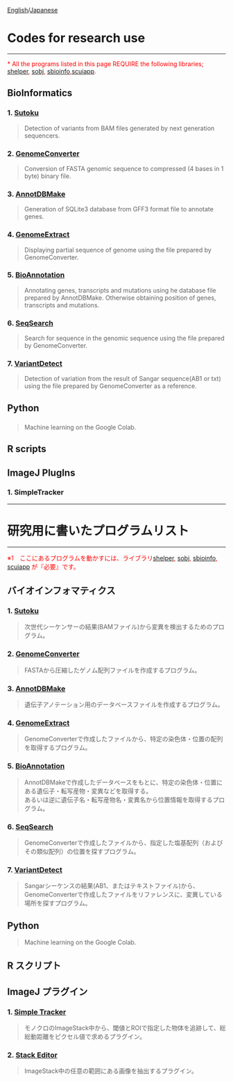 [English](#Codes-for-research-use)/[Japanese](#研究用に書いたプログラムリスト)   

# Codes for research use
---
<span style="color:red;">* All the programs listed in this page REQUIRE the following libraries; [shelper](), [sobj](https://), [sbioinfo](https://),[scuiapp](https://). </span>

<!--span style="color:skyblue;">* If you are not good at computing or command line application, please visit my [another site](https://). </span-->

## BioInformatics


### 1.   [Sutoku](https://github.com/YujiSue/Sutoku)


> Detection of variants from BAM files generated by next generation sequencers.


### 2.   [GenomeConverter](https://github.com/YujiSue/GenomeConverter)

> Conversion of FASTA genomic sequence to compressed (4 bases in 1 byte) binary file.


### 3.   [AnnotDBMake](https://)

> Generation of SQLite3 database from GFF3 format file to annotate genes.


### 4.   [GenomeExtract](https://)

> Displaying partial sequence of genome using the file prepared by GenomeConverter.


### 5.   [BioAnnotation](https://github.com/YujiSue/BioAnnotation)

> Annotating genes, transcripts and mutations using he database file prepared by AnnotDBMake.
Otherwise obtaining position of genes, transcripts and mutations.


### 6.   [SeqSearch](https://github.com/YujiSue/SeqSearch)

> Search for sequence in the genomic sequence using the file prepared by GenomeConverter.


### 7.   [VariantDetect](https://)


> Detection of variation from the result of Sangar sequence(AB1 or txt) using the file prepared by GenomeConverter as a reference.


## Python
### []()
> Machine learning on the Google Colab.

## R scripts


## ImageJ PlugIns


### 1.   SimpleTracker


---

# 研究用に書いたプログラムリスト  
---
<span style="color:red;">※1　ここにあるプログラムを動かすには、ライブラリ[shelper](https://), [sobj](https://), [sbioinfo](https://), [scuiapp](https://) が『必要』です。</span>

<!--span style="color:skyblue;">※2　コンパイルとかよくわからない、コマンドベースのアプリケーションは苦手etc、な人は[こちら](https://)へ。</span-->


## バイオインフォマティクス


### 1.   [Sutoku](https://github.com/YujiSue/Sutoku)


> 次世代シーケンサーの結果(BAMファイル)から変異を検出するためのプログラム。


### 2.   [GenomeConverter](https://github.com/YujiSue/GenomeConverter)

> FASTAから圧縮したゲノム配列ファイルを作成するプログラム。


### 3.   [AnnotDBMake](https://github.com/YujiSue/AnnotDBMake)

> 遺伝子アノテーション用のデータベースファイルを作成するプログラム。


### 4.   [GenomeExtract](https://)

> GenomeConverterで作成したファイルから、特定の染色体・位置の配列を取得するプログラム。


### 5.   [BioAnnotation](https://github.com/YujiSue/BioAnnotation)

> AnnotDBMakeで作成したデータベースをもとに、特定の染色体・位置にある遺伝子・転写産物・変異などを取得する。  
あるいは逆に遺伝子名・転写産物名・変異名から位置情報を取得するプログラム。


### 6.   [SeqSearch](https://github.com/YujiSue/SeqSearch)

> GenomeConverterで作成したファイルから、指定した塩基配列（およびその類似配列）の位置を探すプログラム。


### 7.   [VariantDetect](https://)


> Sangarシーケンスの結果(AB1、またはテキストファイル)から、GenomeConverterで作成したファイルをリファレンスに、変異している場所を探すプログラム。


## Python

> Machine learning on the Google Colab.


## R スクリプト


## ImageJ プラグイン


### 1.   [Simple Tracker](https://)

> モノクロのImageStack中から、閾値とROIで指定した物体を追跡して、総総動距離をピクセル値で求めるプラグイン。

### 2.   [Stack Editor](https://)

> ImageStack中の任意の範囲にある画像を抽出するプラグイン。
